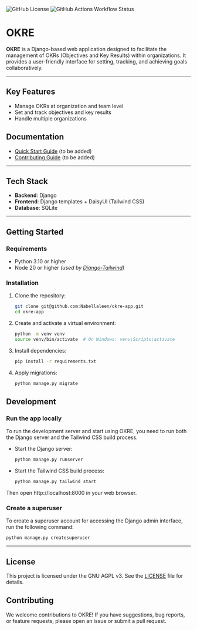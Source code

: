 ![GitHub License](https://img.shields.io/github/license/Nabellaleen/okre-app?logo=gnu&color=663066)
![GitHub Actions Workflow Status](https://img.shields.io/github/actions/workflow/status/Nabellaleen/okre-app/CI.yml?label=build%20%26%20test)


# OKRE

**OKRE** is a Django-based web application designed to facilitate
the management of OKRs (Objectives and Key Results) within
organizations. It provides a user-friendly interface for
setting, tracking, and achieving goals collaboratively.

---

## Key Features

- Manage OKRs at organization and team level
- Set and track objectives and key results
- Handle multiple organizations

## Documentation

- [Quick Start Guide](docs/quickstart.md) (to be added)
- [Contributing Guide](docs/contributing.md) (to be added)

---

## Tech Stack

- **Backend**: Django
- **Frontend**: Django templates + DaisyUI (Tailwind CSS)
- **Database**: SQLite

---

## Getting Started

### Requirements

- Python 3.10 or higher
- Node 20 or higher _(used by [Django-Tailwind](https://django-tailwind.readthedocs.io/en/latest/installation.html#configuration-of-the-path-to-the-npm-executable))_

### Installation

1. Clone the repository:
   ```bash
   git clone git@github.com:Nabellaleen/okre-app.git
   cd okre-app
   ```

2. Create and activate a virtual environment:
   ```bash
   python -m venv venv
   source venv/bin/activate  # On Windows: venv\Scripts\activate
   ```

3. Install dependencies:
   ```bash
   pip install -r requirements.txt
   ```

4. Apply migrations:
   ```bash
   python manage.py migrate
   ```

## Development

### Run the app locally

To run the development server and start using OKRE, you need to run both the Django server and the Tailwind CSS build process.

- Start the Django server:
   ```bash
   python manage.py runserver
   ```
- Start the Tailwind CSS build process:
   ```bash
   python manage.py tailwind start
   ```

Then open http://localhost:8000 in your web browser.

### Create a superuser

To create a superuser account for accessing the Django admin interface, run the following command:

```bash
python manage.py createsuperuser
```

---

## License

This project is licensed under the GNU AGPL v3. See the [LICENSE](LICENSE.md) file for details.

## Contributing

We welcome contributions to OKRE! If you have suggestions, bug reports, or feature requests, please open an issue or submit a pull request.
